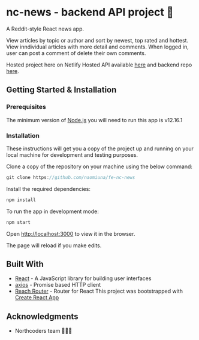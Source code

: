 # nc-news - backend API project :newspaper:

A Reddit-style React news app.

View articles by topic or author and sort by newest, top rated and hottest.
View inndividual articles with more detail and comments. When logged in, user can post a comment of delete their own comments.

Hosted project here on Netlify
Hosted API available [here](https://nt-nc-news.herokuapp.com/api) and backend repo [here](https://github.com/naomiuna/nc-news).

## Getting Started & Installation

### Prerequisites

The minimum version of [Node.js](https://nodejs.org/en/download) you will need to run this app is v12.16.1

### Installation

These instructions will get you a copy of the project up and running on your local machine for development and testing purposes.

Clone a copy of the repository on your machine using the below command:

```javascript
git clone https://github.com/naomiuna/fe-nc-news
```

Install the required dependencies:

```javascript
npm install
```

To run the app in development mode:

```javascript
npm start
```

Open [http://localhost:3000](http://localhost:3000) to view it in the browser.

The page will reload if you make edits.<br />

## Built With

- [React](https://reactjs.org/) - A JavaScript library for building user interfaces
- [axios](https://github.com/axios/axios) - Promise based HTTP client
- [Reach Router](https://reach.tech/router) - Router for React
  This project was bootstrapped with [Create React App](https://github.com/facebook/create-react-app)

## Acknowledgments

- Northcoders team 🧑🏻‍💻
